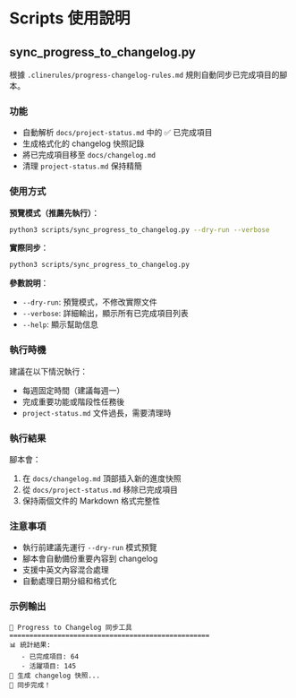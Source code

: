 # Scripts 使用說明

## sync_progress_to_changelog.py

根據 `.clinerules/progress-changelog-rules.md` 規則自動同步已完成項目的腳本。

### 功能
- 自動解析 `docs/project-status.md` 中的 ✅ 已完成項目
- 生成格式化的 changelog 快照記錄
- 將已完成項目移至 `docs/changelog.md`
- 清理 `project-status.md` 保持精簡

### 使用方式

**預覽模式（推薦先執行）**：
```bash
python3 scripts/sync_progress_to_changelog.py --dry-run --verbose
```

**實際同步**：
```bash
python3 scripts/sync_progress_to_changelog.py
```

**參數說明**：
- `--dry-run`: 預覽模式，不修改實際文件
- `--verbose`: 詳細輸出，顯示所有已完成項目列表
- `--help`: 顯示幫助信息

### 執行時機

建議在以下情況執行：
- 每週固定時間（建議每週一）
- 完成重要功能或階段性任務後
- `project-status.md` 文件過長，需要清理時

### 執行結果

腳本會：
1. 在 `docs/changelog.md` 頂部插入新的進度快照
2. 從 `docs/project-status.md` 移除已完成項目
3. 保持兩個文件的 Markdown 格式完整性

### 注意事項

- 執行前建議先運行 `--dry-run` 模式預覽
- 腳本會自動備份重要內容到 changelog
- 支援中英文內容混合處理
- 自動處理日期分組和格式化

### 示例輸出

```
🚀 Progress to Changelog 同步工具
==================================================
📊 統計結果:
   - 已完成項目: 64
   - 活躍項目: 145
📝 生成 changelog 快照...
🎉 同步完成！
